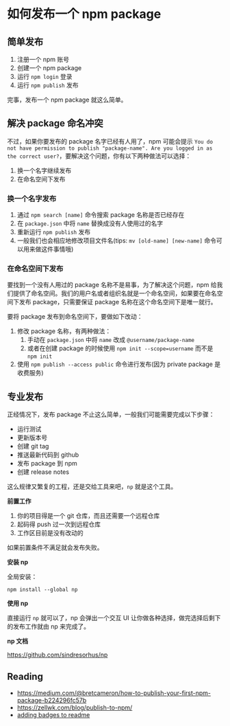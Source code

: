 # 如何发布一个 npm package

## 简单发布

1. 注册一个 npm 账号
2. 创建一个 npm package
3. 运行 `npm login` 登录
4. 运行 `npm publish` 发布

完事，发布一个 npm package 就这么简单。

## 解决 package 命名冲突

不过，如果你要发布的 package 名字已经有人用了，npm 可能会提示 `You do not have permission to publish "package-name". Are you logged in as the correct user?`，要解决这个问题，你有以下两种做法可以选择：

1. 换一个名字继续发布
2. 在命名空间下发布

### 换一个名字发布

1. 通过 `npm search [name]` 命令搜索 package 名称是否已经存在
2. 在 `package.json` 中将 `name` 替换成没有人使用过的名字
3. 重新运行 `npm publish` 发布
4. 一般我们也会相应地修改项目文件名(tips: `mv [old-name] [new-name]` 命令可以用来做这件事情哦)

### 在命名空间下发布

要找到一个没有人用过的 package 名称不是易事，为了解决这个问题，npm 给我们提供了命名空间。我们的用户名或者组织名就是一个命名空间，如果要在命名空间下发布 package，只需要保证 package 名称在这个命名空间下是唯一就行。

要将 package 发布到命名空间下，要做如下改动：

1. 修改 package 名称，有两种做法：
    1. 手动在 `package.json` 中将 `name` 改成 `@username/package-name`
    2. 或者在创建 package 的时候使用 `npm init --scope=username` 而不是 `npm init`
2. 使用 `npm publish --access public` 命令进行发布(因为 private package 是收费服务)

## 专业发布

正经情况下，发布 package 不止这么简单，一般我们可能需要完成以下步骤：

-   运行测试
-   更新版本号
-   创建 git tag
-   推送最新代码到 github
-   发布 package 到 npm
-   创建 release notes

这么规律又繁复的工程，还是交给工具来吧，`np` 就是这个工具。

**前置工作**

1. 你的项目得是一个 git 仓库，而且还需要一个远程仓库
2. 起码得 push 过一次到远程仓库
3. 工作区目前是没有改动的

如果前置条件不满足就会发布失败。

**安装 np**

全局安装：

```shell
npm install --global np
```

**使用 np**

直接运行 `np` 就可以了，np 会弹出一个交互 UI 让你做各种选择，做完选择后剩下的发布工作就由 np 来完成了。

**np 文档**

https://github.com/sindresorhus/np

## Reading

-   https://medium.com/@bretcameron/how-to-publish-your-first-npm-package-b224296fc57b
-   https://zellwk.com/blog/publish-to-npm/
-   [adding badges to readme](https://shields.io/)
